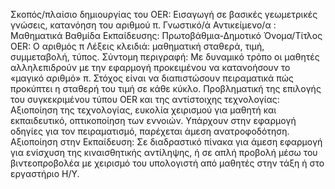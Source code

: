Σκοπός/πλαίσιο δημιουργίας του OER: Εισαγωγή σε βασικές γεωμετρικές γνώσεις, κατανόηση του αριθμού π.
Γνωστικό/ά Αντικείμενο/α : Μαθηματικά 
Βαθμίδα Εκπαίδευσης: Πρωτοβάθμια-Δημοτικό
Όνομα/Τίτλος OER: Ο αριθμός π
Λέξεις κλειδιά:  μαθηματική σταθερά, τιμή, συμμεταβολή, τύπος.
Σύντομη περιγραφή:
 Με δυναμικό τρόπο οι μαθητές αλληλεπιδρούν με την εφαρμογή προκειμένου να κατανοήσουν το «μαγικό αριθμό» π. Στόχος είναι να διαπιστώσουν πειραματικά πώς προκύπτει η σταθερή του τιμή σε κάθε κύκλο.
Προβληματική της επιλογής του συγκεκριμένου τύπου OER και της αντίστοιχης τεχνολογίας: 
Αξιοποίηση της τεχνολογίας, ευκολία χειρισμού για μαθητή και εκπαιδευτικό, οπτικοποίηση των εννοιών. Υπάρχουν στην εφαρμογή οδηγίες για  τον πειραματισμό,  παρέχεται άμεση ανατροφοδότηση.
Αξιοποίηση στην Εκπαίδευση: 
Σε διαδραστικό πίνακα για άμεση εφαρμογή για ενίσχυση της κιναισθητικής αντίληψης, ή σε απλή προβολή μέσω του βιντεοπροβολέα με χειρισμό του υπολογιστή από μαθητές  στην τάξη ή στο εργαστήριο Η/Υ.
